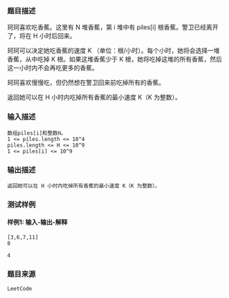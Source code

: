 ### 题目描述

珂珂喜欢吃香蕉。这里有 N 堆香蕉，第 i 堆中有 piles[i] 根香蕉。警卫已经离开了，将在 H 小时后回来。

珂珂可以决定她吃香蕉的速度 K （单位：根/小时）。每个小时，她将会选择一堆香蕉，从中吃掉 K 根。如果这堆香蕉少于 K 根，她将吃掉这堆的所有香蕉，然后这一小时内不会再吃更多的香蕉。  

珂珂喜欢慢慢吃，但仍然想在警卫回来前吃掉所有的香蕉。

返回她可以在 H 小时内吃掉所有香蕉的最小速度 K（K 为整数）。

### 输入描述

```
数组piles[i]和整数H。
1 <= piles.length <= 10^4
piles.length <= H <= 10^9
1 <= piles[i] <= 10^9
```
### 输出描述

```
返回她可以在 H 小时内吃掉所有香蕉的最小速度 K（K 为整数）。
```

### 测试样例
#### 样例1: 输入-输出-解释
```
[3,6,7,11]
8
```
```
4
```
### 题目来源  
`LeetCode`